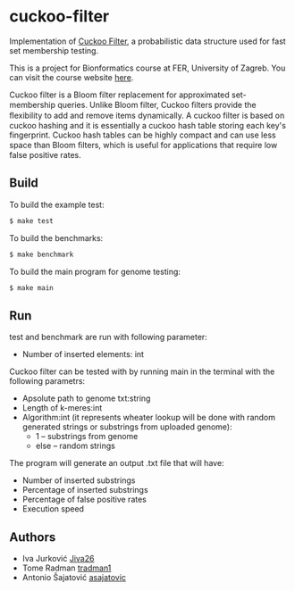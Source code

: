 # cuckoo-filter

Implementation of [Cuckoo Filter](https://www.cs.cmu.edu/~dga/papers/cuckoo-conext2014.pdf), a probabilistic data structure used for fast set membership testing.

This is a project for Bionformatics course at FER, University of Zagreb. You can visit the course website [here](https://www.fer.unizg.hr/predmet/bio).

Cuckoo filter is a Bloom filter replacement for approximated set-membership queries. Unlike Bloom filter, Cuckoo ﬁlters provide the ﬂexibility to add and remove items dynamically. A cuckoo filter is based on cuckoo hashing and it is essentially a cuckoo hash table storing each key's fingerprint. Cuckoo hash tables can be highly compact and can use less space than Bloom ﬁlters, which is useful for applications that require low false positive rates.

Build
-------

To build the example test:
```bash
$ make test
```

To build the benchmarks:
```bash
$ make benchmark
```

To build the main program for genome testing:
```bash
$ make main
```

Run
------
test and benchmark are run with following parameter:
*    Number of inserted elements: int

Cuckoo filter can be tested with by running main in the terminal with the following parametrs:
*   Apsolute path to genome txt:string 
*   Length of k-meres:int
*   Algorithm:int (it represents wheater lookup will be done with random generated strings or substrings from uploaded genome):
    *   1 – substrings from genome 
    *   else – random strings
    


The program will generate an output .txt file that will have:
   *   Number of inserted substrings
   *   Percentage of inserted substrings
   *   Percentage of false positive rates
   *   Execution speed 

Authors
-------
- Iva Jurković [Jiva26](https://github.com/Jiva26)
- Tome Radman [tradman1](https://github.com/tradman1)
- Antonio Šajatović [asajatovic](https://github.com/asajatovic)
